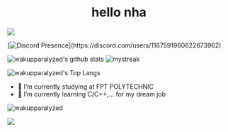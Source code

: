 <h1 align="center">hello nha</h1>

<a href="https://www.youtube.com/watch?v=dQw4w9WgXcQ"><img src="https://user-images.githubusercontent.com/73097560/115834477-dbab4500-a447-11eb-908a-139a6edaec5c.gif"></a>

[![Discord Presence](https://lanyard-profile-readme.vercel.app/api/1167591960622673962?theme=dark&bg=0e0f1a&animated=false&hideDiscrim=true&borderRadius=30px&idleMessage=Do%20I%20detect%20a%20hint%20of,%20uh,%20jealousy?)](https://discord.com/users/1167591960622673962)

![wakupparalyzed's github stats](https://github-readme-stats.vercel.app/api?username=wakupparalyzed&show_icons=true&theme=tokyonight)
<img src="https://github-readme-streak-stats.herokuapp.com/?user=wakupparalyzed&theme=tokyonight" alt="mystreak"/>

![wakupparalyzed's Top Langs](https://github-readme-stats.vercel.app/api/top-langs/?username=wakupparalyzed&theme=tokyonight&layout=compact)

- 🔭 I’m currently studying at FPT POLYTECHNIC
- 🌱 I’m currently learning C/C++,... for my dream job

<p> <img src="https://komarev.com/ghpvc/?username=wakupparalyzed&label=Profile%20views&color=bf91f3&style=flat" alt="wakupparalyzed" /> </p>

<a href="https://www.youtube.com/watch?v=dQw4w9WgXcQ"><img src="https://user-images.githubusercontent.com/73097560/115834477-dbab4500-a447-11eb-908a-139a6edaec5c.gif"></a>
